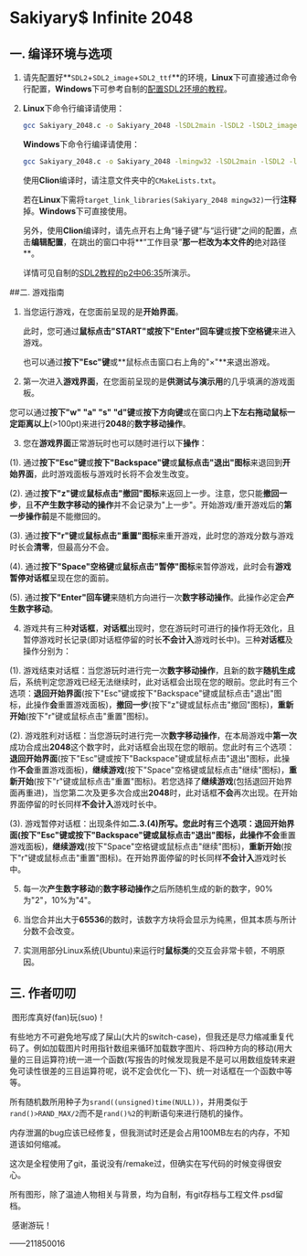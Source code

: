 # Sakiyary$ Infinite 2048 



## 一.  编译环境与选项

1. 请先配置好**`SDL2`+`SDL2_image`+`SDL2_ttf`**的环境，**Linux**下可直接通过命令行配置，**Windows**下可参考自制的[配置SDL2环境的教程](https://www.bilibili.com/video/BV1oq4y1q72r)。

2. **Linux**下命令行编译请使用：

   ````bash
   gcc Sakiyary_2048.c -o Sakiyary_2048 -lSDL2main -lSDL2 -lSDL2_image -lSDL2_ttf 
   ````

   **Windows**下命令行编译请使用：

   ````bash
   gcc Sakiyary_2048.c -o Sakiyary_2048 -lmingw32 -lSDL2main -lSDL2 -lSDL2_image -lSDL2_ttf 
   ````
   
   使用**Clion**编译时，请注意文件夹中的`CMakeLists.txt`。
   
   若在**Linux**下需将`target_link_libraries(Sakiyary_2048 mingw32)`一行**注释**掉。**Windows**下可直接使用。
   
   另外，使用**Clion**编译时，请先点开右上角“锤子键”与“运行键”之间的配置，点击**编辑配置**，在跳出的窗口中将**“工作目录”**那一栏改为本文件的**绝对路径**。
   
   详情可见自制的[SDL2教程的p2中06:35](https://www.bilibili.com/video/BV1QZ4y197Yk?p=2)所演示。



##二. 游戏指南

1. 当您运行游戏，在您面前呈现的是**开始界面**。

   此时，您可通过**鼠标点击"START"**或**按下"Enter"回车键**或**按下空格键**来进入游戏。

   也可以通过**按下"Esc"键**或**鼠标点击窗口右上角的"×"**来退出游戏。

   

 2. 第一次进入**游戏界面**，在您面前呈现的是**供测试与演示用**的几乎填满的游戏面板。

   您可以通过**按下"w" "a" "s" "d"键**或**按下方向键**或在窗口内**上下左右拖动鼠标一定距离以上**(>100pt)来进行**2048**的**数字移动操作**。

   

 3. 您在**游戏界面**正常游玩时也可以随时进行以下**操作**：

   

   (1). 通过**按下"Esc"键**或**按下"Backspace"键**或**鼠标点击"退出"图标**来退回到**开始界面**，此时游戏面板与游戏时长将不会发生改变。
   
   
   
   (2). 通过**按下"z"键**或**鼠标点击"撤回"图标**来返回上一步。注意，您只能**撤回一步**，且**不产生数字移动的操作**并不会记录为"上一步"。开始游戏/重开游戏后的**第一步操作前**是不能撤回的。
   
   
   
   (3). 通过**按下"r"键**或**鼠标点击"重置"图标**来重开游戏，此时您的游戏分数与游戏时长会**清零**，但最高分不会。
   
   
   
   (4). 通过**按下"Space"空格键**或**鼠标点击"暂停"图标**来暂停游戏，此时会有**游戏暂停对话框**呈现在您的面前。
   
   
   
   (5). 通过**按下"Enter"回车键**来随机方向进行一次**数字移动操作**。此操作必定会**产生数字移动**。
   
   
   
 4. 游戏共有三种**对话框**，**对话框**出现时，您在游玩时可进行的操作将无效化，且暂停游戏时长记录(即对话框停留的时长**不会计入**游戏时长中)。三种**对话框**及操作分别为：

   

   (1). 游戏结束对话框：当您游玩时进行完一次**数字移动操作**，且新的数字**随机生成**后，系统判定您游戏已经无法继续时，此对话框会出现在您的眼前。您此时有三个选项：**退回开始界面**(按下"Esc"键或按下"Backspace"键或鼠标点击"退出"图标，此操作**会**重置游戏面板)，**撤回一步**(按下"z"键或鼠标点击"撤回"图标)，**重新开始**(按下"r"键或鼠标点击"重置"图标)。

   

   (2). 游戏胜利对话框：当您游玩时进行完一次**数字移动操作**，在本局游戏中**第一次**成功合成出**2048**这个数字时，此对话框会出现在您的眼前。您此时有三个选项：**退回开始界面**(按下"Esc"键或按下"Backspace"键或鼠标点击"退出"图标，此操作**不会**重置游戏面板)，**继续游戏**(按下"Space"空格键或鼠标点击"继续"图标)，**重新开始**(按下"r"键或鼠标点击"重置"图标)。若您选择了**继续游戏**(包括退回开始界面再重进)，当您第二次及更多次合成出**2048**时，此对话框**不会**再次出现。在开始界面停留的时长同样**不会计入**游戏时长中。

   

   (3). 游戏暂停对话框：出现条件如**二.3.(4)**所写。您此时有三个选项：**退回开始界面**(按下"Esc"键或按下"Backspace"键或鼠标点击"退出"图标，此操作**不会**重置游戏面板)，**继续游戏**(按下"Space"空格键或鼠标点击"继续"图标)，**重新开始**(按下"r"键或鼠标点击"重置"图标)。在开始界面停留的时长同样**不会计入**游戏时长中。

   

 5. 每一次**产生数字移动**的**数字移动操作**之后所随机生成的新的数字，90%为"2"，10%为"4"。

   

 6. 当您合并出大于**65536**的数时，该数字方块将会显示为纯黑，但其本质与所计分数不会改变。

   

 7. 实测用部分Linux系统(Ubuntu)来运行时**鼠标类**的交互会非常卡顿，不明原因。



## 三. 作者叨叨

​	图形库真好(fan)玩(suo)！

​	有些地方不可避免地写成了屎山(大片的switch-case)，但我还是尽力缩减重复代码了。例如加载图片时用指针数组来循环加载数字图片、将四种方向的移动(用大量的三目运算符)统一进一个函数(写报告的时候发现我是不是可以用数组旋转来避免可读性很差的三目运算符呢，说不定会优化一下)、统一对话框在一个函数中等等。

​	所有随机数所用种子为`srand((unsigned)time(NULL))`，并用类似于`rand()>RAND_MAX/2`而不是`rand()%2`的判断语句来进行随机的操作。

​	内存泄漏的bug应该已经修复，但我测试时还是会占用100MB左右的内存，不知道该如何缩减。

​	这次是全程使用了git，虽说没有/remake过，但确实在写代码的时候变得很安心。

​	所有图形，除了温迪人物相关与背景，均为自制，有git存档与工程文件.psd留档。

​	感谢游玩！

——211850016
